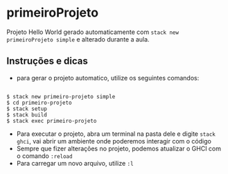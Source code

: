 # primeiroProjeto
Projeto Hello World gerado automaticamente com ```stack new primeiroProjeto simple``` e alterado durante a aula.

## Instruções e dicas
- para gerar o projeto automatico, utilize os seguintes comandos:
<code>
$ stack new primeiro-projeto simple
$ cd primeiro-projeto
$ stack setup
$ stack build
$ stack exec primeiro-projeto
</code>

- Para executar o projeto, abra um terminal na pasta dele e digite ```stack ghci```, vai abrir um ambiente onde poderemos interagir com o código
- Sempre que fizer alterações no projeto, podemos atualizar o GHCI com o comando ```:reload```
- Para carregar um novo arquivo, utilize ```:l```